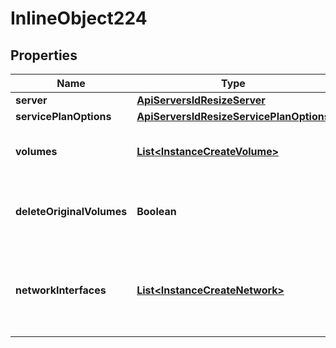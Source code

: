 

# InlineObject224

## Properties

Name | Type | Description | Notes
------------ | ------------- | ------------- | -------------
**server** | [**ApiServersIdResizeServer**](ApiServersIdResizeServer.md) |  |  [optional]
**servicePlanOptions** | [**ApiServersIdResizeServicePlanOptions**](ApiServersIdResizeServicePlanOptions.md) |  |  [optional]
**volumes** | [**List&lt;InstanceCreateVolume&gt;**](InstanceCreateVolume.md) | List of volumes with their new sizes. |  [optional]
**deleteOriginalVolumes** | **Boolean** | Delete the original volumes after resizing. (Amazon only) |  [optional]
**networkInterfaces** | [**List&lt;InstanceCreateNetwork&gt;**](InstanceCreateNetwork.md) | Key for network configurations. Include id to update an existing interface. |  [optional]




